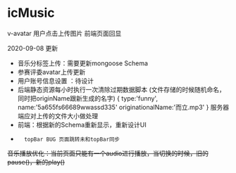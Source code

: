 # icMusic

v-avatar    用户点击上传图片
            前端页面回显
            


2020-09-08 更新
* 音乐分标签上传：需要更新mongoose Schema
* 参赛评委avatar上传更新
* 用户账号信息设置 ：待设计
* 后端静态资源每小时执行一次清除过期数据脚本
        (文件存储的时候随机命名，同时把originName跟新生成的名字)
        {
            type:'funny',
            name:'5a655fs66689wwassd335'
            originationalName:'而立.mp3'
        }
    服务器端应对上传的文件大小做处理    
* 前端：根据新的Schema重新显示，重新设计UI
*       topBar BUG 页面跳转未和topBar同步

~~音乐播放优化：当前页面只能有一个audio进行播放，当切换的时候，旧的pause()，新的play()~~
    

            